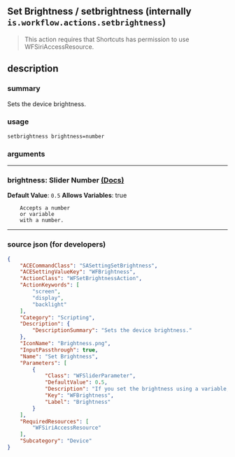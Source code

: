 
## Set Brightness / setbrightness (internally `is.workflow.actions.setbrightness`)

> This action requires that Shortcuts has permission to use WFSiriAccessResource.


## description

### summary

Sets the device brightness.


### usage
```
setbrightness brightness=number
```

### arguments

---

### brightness: Slider Number [(Docs)](https://pfgithub.github.io/shortcutslang/gettingstarted#slider-number-fields)
**Default Value**: `0.5`
**Allows Variables**: true



		Accepts a number 
		or variable
		with a number.

---

### source json (for developers)

```json
{
	"ACECommandClass": "SASettingSetBrightness",
	"ACESettingValueKey": "WFBrightness",
	"ActionClass": "WFSetBrightnessAction",
	"ActionKeywords": [
		"screen",
		"display",
		"backlight"
	],
	"Category": "Scripting",
	"Description": {
		"DescriptionSummary": "Sets the device brightness."
	},
	"IconName": "Brightness.png",
	"InputPassthrough": true,
	"Name": "Set Brightness",
	"Parameters": [
		{
			"Class": "WFSliderParameter",
			"DefaultValue": 0.5,
			"Description": "If you set the brightness using a variable, use a number between 0 and 1 (for example, pass 0.5 for half brightness).",
			"Key": "WFBrightness",
			"Label": "Brightness"
		}
	],
	"RequiredResources": [
		"WFSiriAccessResource"
	],
	"Subcategory": "Device"
}
```
